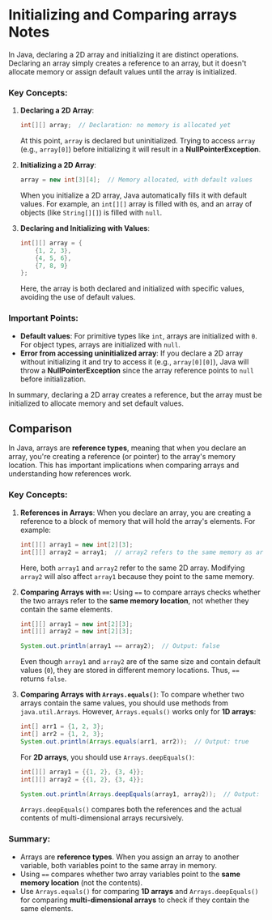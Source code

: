 # Initializing and Comparing arrays Notes

In Java, declaring a 2D array and initializing it are distinct operations. Declaring an array simply creates a reference to an array, but it doesn't allocate memory or assign default values until the array is initialized.

### Key Concepts:

1. **Declaring a 2D Array**:
   ```java
   int[][] array;  // Declaration: no memory is allocated yet
   ```

   At this point, `array` is declared but uninitialized. Trying to access `array` (e.g., `array[0]`) before initializing it will result in a **NullPointerException**.

2. **Initializing a 2D Array**:
   ```java
   array = new int[3][4];  // Memory allocated, with default values
   ```

   When you initialize a 2D array, Java automatically fills it with default values. For example, an `int[][]` array is filled with `0`s, and an array of objects (like `String[][]`) is filled with `null`.

3. **Declaring and Initializing with Values**:
   ```java
   int[][] array = {
       {1, 2, 3},
       {4, 5, 6},
       {7, 8, 9}
   };
   ```

   Here, the array is both declared and initialized with specific values, avoiding the use of default values.

### Important Points:

- **Default values**: For primitive types like `int`, arrays are initialized with `0`. For object types, arrays are initialized with `null`.
- **Error from accessing uninitialized array**: If you declare a 2D array without initializing it and try to access it (e.g., `array[0][0]`), Java will throw a **NullPointerException** since the array reference points to `null` before initialization.

In summary, declaring a 2D array creates a reference, but the array must be initialized to allocate memory and set default values.

## Comparison

In Java, arrays are **reference types**, meaning that when you declare an array, you're creating a reference (or pointer) to the array's memory location. This has important implications when comparing arrays and understanding how references work.

### Key Concepts:

1. **References in Arrays**:
   When you declare an array, you are creating a reference to a block of memory that will hold the array's elements. For example:
   ```java
   int[][] array1 = new int[2][3];
   int[][] array2 = array1;  // array2 refers to the same memory as array1
   ```

   Here, both `array1` and `array2` refer to the same 2D array. Modifying `array2` will also affect `array1` because they point to the same memory.

2. **Comparing Arrays with `==`**:
   Using `==` to compare arrays checks whether the two arrays refer to the **same memory location**, not whether they contain the same elements.
   ```java
   int[][] array1 = new int[2][3];
   int[][] array2 = new int[2][3];

   System.out.println(array1 == array2);  // Output: false
   ```
   Even though `array1` and `array2` are of the same size and contain default values (`0`), they are stored in different memory locations. Thus, `==` returns `false`.

3. **Comparing Arrays with `Arrays.equals()`**:
   To compare whether two arrays contain the same values, you should use methods from `java.util.Arrays`. However, `Arrays.equals()` works only for **1D arrays**:
   ```java
   int[] arr1 = {1, 2, 3};
   int[] arr2 = {1, 2, 3};
   System.out.println(Arrays.equals(arr1, arr2));  // Output: true
   ```

   For **2D arrays**, you should use `Arrays.deepEquals()`:
   ```java
   int[][] array1 = {{1, 2}, {3, 4}};
   int[][] array2 = {{1, 2}, {3, 4}};

   System.out.println(Arrays.deepEquals(array1, array2));  // Output: true
   ```

   `Arrays.deepEquals()` compares both the references and the actual contents of multi-dimensional arrays recursively.

### Summary:

- Arrays are **reference types**. When you assign an array to another variable, both variables point to the same array in memory.
- Using `==` compares whether two array variables point to the **same memory location** (not the contents).
- Use `Arrays.equals()` for comparing **1D arrays** and `Arrays.deepEquals()` for comparing **multi-dimensional arrays** to check if they contain the same elements.
